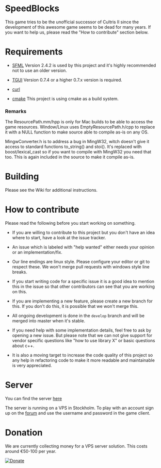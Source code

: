 # SpeedBlocks
This game tries to be the unofficial successor of Cultris II since the development of this awesome game seems to be dead for many years. If you want to help us, please read the "How to contribute" section below.

# Requirements

- [SFML](https://www.sfml-dev.org/index.php)
Version 2.4.2 is used by this project and it's highly recommended not to use an older version.

- [TGUI](https://tgui.eu/)
Version 0.7.4 or a higher 0.7.x version is required.

- [curl](https://curl.haxx.se/libcurl/)

- [cmake](https://cmake.org/download/) This project is using cmake as a build system.

### Remarks

The ResourcePath.mm/hpp is only for Mac builds to be able to access the game resources.
Window/Linux uses EmptyResourcePath.h/cpp to replace it with a NULL function to make
source able to compile as-is on any OS.

MingwConverter.h is to address a bug in MingW32, witch doesn't give it access to
standard functions to_string() and stoi(). It's replaced with boost/lexical_cast so
if you want to compile with MingW32 you need that too.
This is again included in the source to make it compile as-is.

# Building

Please see the Wiki for additional instructions.

# How to contribute

Please read the following before you start working on something.

- If you are willing to contribute to this project but you don't have an idea where to start, have a look at the issue tracker.

- An issue which is labeled with "help wanted" either needs your opinion or an implementation/fix.

- Our line endings are linux style. Please configure your editor or git to respect these. We won't merge pull requests with windows style line breaks.

- If you start writing code for a specific issue it is a good idea to mention this in the issue so that other contributors can see that you are working on this.

- If you are implementing a new feature, please create a new branch for this. If you don't do this, it is possible that we won't merge this.

- All ongoing development is done in the `develop` branch and will be merged into master when it's stable.

- If you need help with some implementation details, feel free to ask by opening a new issue. But please note that we can not give support for vendor specific questions like "how to use library X" or basic questions about c++.

- It is also a moving target to increase the code quality of this project so any help in refactoring code to make it more readable and maintainable is very appreciated.



# Server
You can find the server [here](https://github.com/kroyee/SpeedBlocks-server)

The server is running on a VPS in Stockholm. To play with an account sign up on the [forum](https://speedblocks.se/forum) and use the username and password in the game client.
	
# Donation
We are currently collecting money for a VPS server solution. This costs around €50-100 per year.

[![Donate](https://img.shields.io/badge/Donate-PayPal-green.svg)](https://www.paypal.com/cgi-bin/webscr?cmd=_s-xclick&hosted_button_id=YCZPUC9H3ZRXS)
